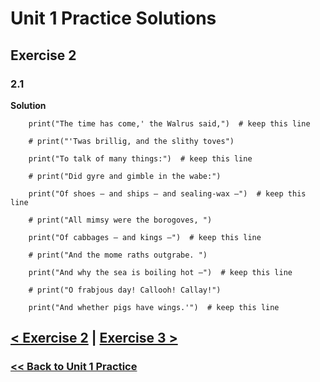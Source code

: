 # Unit 1 Practice Solutions

## Exercise 2

### 2.1

**Solution**

        print("The time has come,' the Walrus said,")  # keep this line

        # print("'Twas brillig, and the slithy toves")

        print("To talk of many things:")  # keep this line

        # print("Did gyre and gimble in the wabe:")

        print("Of shoes — and ships — and sealing-wax —")  # keep this line

        # print("All mimsy were the borogoves, ")

        print("Of cabbages — and kings —")  # keep this line

        # print("And the mome raths outgrabe. ")

        print("And why the sea is boiling hot —")  # keep this line

        # print("O frabjous day! Callooh! Callay!")

        print("And whether pigs have wings.'")  # keep this line

## [< Exercise 2](../exercise_2.md) | [Exercise 3 >](../exercise_3.md)

### [<< Back to Unit 1 Practice](/practice/unit_1/)
